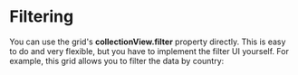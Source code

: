 Filtering
=========

You can use the grid's **collectionView.filter** property directly. This is easy to do and very flexible, but you have to implement the filter UI yourself. For example, this grid allows you to filter the data by country: